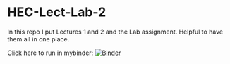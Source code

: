 # HEC-Lect-Lab-2

In this repo I put Lectures 1 and 2 and the Lab assignment. Helpful to have them all in one place.

Click here to run in mybinder: [![Binder](https://mybinder.org/badge_logo.svg)](https://mybinder.org/v2/gh/ccesare2001/HEC-Lect-Lab-2/HEAD)
